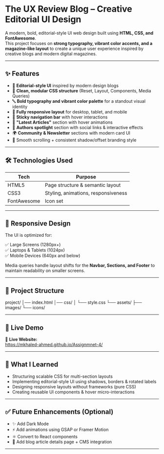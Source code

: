 # The UX Review Blog – Creative Editorial UI Design

A modern, bold, editorial-style UI web design built using **HTML, CSS, and FontAwesome**.  
This project focuses on **strong typography, vibrant color accents, and a magazine-like layout** to create a unique user experience inspired by creative blogs and modern digital magazines.

---

## ✨ Features

- 🎨 **Editorial-style UI** inspired by modern design blogs  
- 🧱 **Clean, modular CSS structure** (Reset, Layout, Components, Media Queries)  
- 🔤 **Bold typography and vibrant color palette** for a standout visual identity  
- 📱 **Fully responsive layout** for desktop, tablet, and mobile  
- 🧭 **Sticky navigation bar** with hover interactions  
- 📰 **"Latest Articles"** section with hover animations  
- 👥 **Authors spotlight** section with social links & interactive effects  
- 🌍 **Community & Newsletter** sections with modern card UI  
- 🎯 Smooth scrolling + consistent shadow/offset branding style  

---

## 🛠️ Technologies Used

| Tech | Purpose |
|------|----------|
| HTML5 | Page structure & semantic layout |
| CSS3 | Styling, animations, responsiveness |
| FontAwesome | Icon set |

---

## 📱 Responsive Design

The UI is optimized for:

✅ Large Screens (1280px+)  
✅ Laptops & Tablets (1024px)  
✅ Mobile Devices (640px and below)  

Media queries handle layout shifts for the **Navbar, Sections, and Footer** to maintain readability on smaller screens.

---

## 📂 Project Structure

project/
│── index.html
│── css/
│ └── style.css
└── assets/
├── images/
└── icons/



---

## 🚀 Live Demo

🔗 **Live Website:**  
https://mkhaled-ahmed.github.io/Assignmnet-4/

---

## 📍 What I Learned

- Structuring scalable CSS for multi-section layouts  
- Implementing editorial-style UI using shadows, borders & rotated labels  
- Designing responsive layouts without frameworks (pure CSS)  
- Creating reusable UI components & hover micro-interactions  

---

## ✅ Future Enhancements (Optional)

- ✨ Add Dark Mode  
- ⚡ Add animations using GSAP or Framer Motion  
- ⚛️ Convert to React components  
- 📝 Add blog article details page + CMS integration  

---
